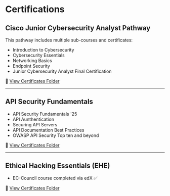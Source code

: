 # Certifications

## Cisco Junior Cybersecurity Analyst Pathway
This pathway includes multiple sub-courses and certificates:

- Introduction to Cybersecurity  
- Cybersecurity Essentials  
- Networking Basics   
- Endpoint Security   
- Junior Cybersecurity Analyst Final Certification 

🔗 [View Certificates Folder](Cisco%20Junior%20Cybersecurity%20Analyst%20Pathway/)






---

## API Security Fundamentals
- API Security Fundamentals '25
- API Aunthentication
- Securing API Servers
- API Documentation Best Practices
- OWASP API Security Top ten and beyond 

🔗 [View Certificates Folder](./)

---
## Ethical Hacking Essentials (EHE)
- EC-Council course completed via edX ✅  

🔗 [View Certificates Folder](./)

 

